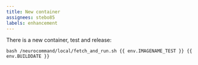 ```yaml
---
title: New container
assignees: stebo85
labels: enhancement
---
```

There is a new container, test and release:
```
bash /neurocommand/local/fetch_and_run.sh {{ env.IMAGENAME_TEST }} {{ env.BUILDDATE }}
```